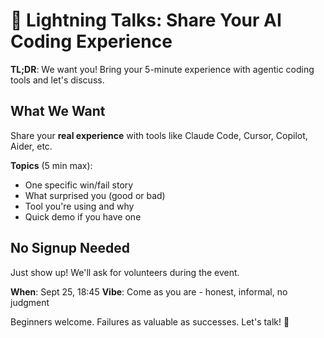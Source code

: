 # 🎤 Lightning Talks: Share Your AI Coding Experience

**TL;DR**: We want you! Bring your 5-minute experience with agentic coding tools and let's discuss.

## What We Want

Share your **real experience** with tools like Claude Code, Cursor, Copilot, Aider, etc.

**Topics** (5 min max):
- One specific win/fail story
- What surprised you (good or bad)
- Tool you're using and why
- Quick demo if you have one

## No Signup Needed

Just show up! We'll ask for volunteers during the event.

**When**: Sept 25, 18:45
**Vibe**: Come as you are - honest, informal, no judgment

Beginners welcome. Failures as valuable as successes. Let's talk! 🚀